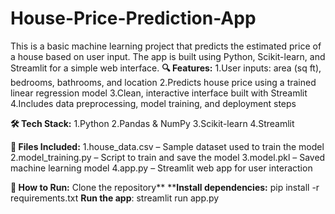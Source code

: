 # House-Price-Prediction-App
This is a basic machine learning project that predicts the estimated price of a house based on user input. The app is built using Python, Scikit-learn, and Streamlit for a simple web interface.
**🔍 Features:**
1.User inputs: area (sq ft), bedrooms, bathrooms, and location
2.Predicts house price using a trained linear regression model
3.Clean, interactive interface built with Streamlit
4.Includes data preprocessing, model training, and deployment steps

**🛠 Tech Stack:**
1.Python
2.Pandas & NumPy
3.Scikit-learn
4.Streamlit

**📁 Files Included:**
1.house_data.csv – Sample dataset used to train the model
2.model_training.py – Script to train and save the model
3.model.pkl – Saved machine learning model
4.app.py – Streamlit web app for user interaction

**🚀 How to Run:**
Clone the repository**
****Install dependencies:**
pip install -r requirements.txt
**Run the app**:
streamlit run app.py
